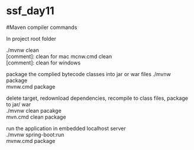 # ssf_day11

#Maven compiler commands

In project root folder <br/>

./mvnw clean<br/>  [comment]: clean for mac
mcnw.cmd clean<br/> [comment]: clean for windows

package the complied bytecode classes into jar or war files
./mvnw package <br/>
mvnw.cmd package <br/>

delete target, redownload dependencies, recompile to class files, package to jar/ war <br/>
./mvnw clean pacakge <br/>
mvn.cmd clean package <br/>

run the application in embedded localhost server <br/>
./mvnw spring-boot:run <br/>
mvnw.cmd package <br/>